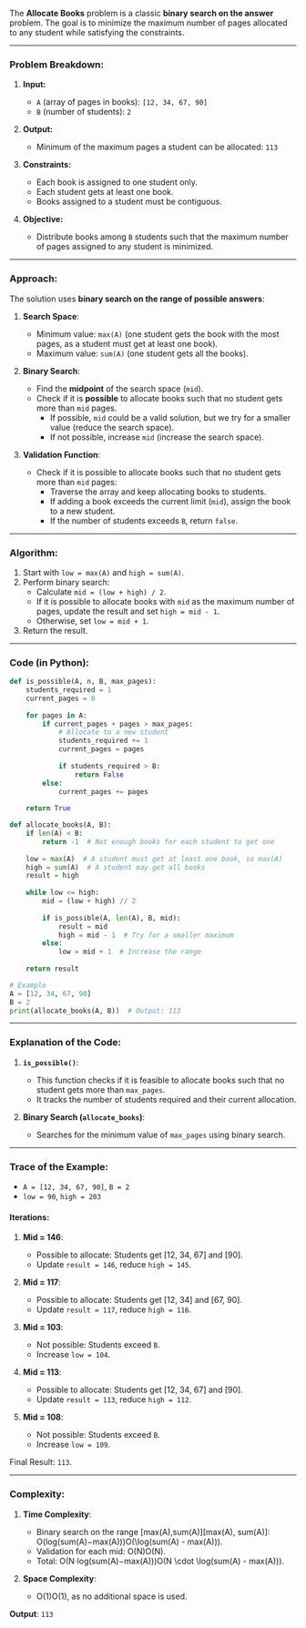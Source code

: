 The **Allocate Books** problem is a classic **binary search on the answer** problem. The goal is to minimize the maximum number of pages allocated to any student while satisfying the constraints.

---

### Problem Breakdown:

1. **Input:**
    
    - `A` (array of pages in books): `[12, 34, 67, 90]`
    - `B` (number of students): `2`
2. **Output:**
    
    - Minimum of the maximum pages a student can be allocated: `113`
3. **Constraints:**
    
    - Each book is assigned to one student only.
    - Each student gets at least one book.
    - Books assigned to a student must be contiguous.
4. **Objective:**
    
    - Distribute books among `B` students such that the maximum number of pages assigned to any student is minimized.

---

### Approach:

The solution uses **binary search on the range of possible answers**:

1. **Search Space**:
    
    - Minimum value: `max(A)` (one student gets the book with the most pages, as a student must get at least one book).
    - Maximum value: `sum(A)` (one student gets all the books).
2. **Binary Search**:
    
    - Find the **midpoint** of the search space (`mid`).
    - Check if it is **possible** to allocate books such that no student gets more than `mid` pages.
        - If possible, `mid` could be a valid solution, but we try for a smaller value (reduce the search space).
        - If not possible, increase `mid` (increase the search space).
3. **Validation Function**:
    
    - Check if it is possible to allocate books such that no student gets more than `mid` pages:
        - Traverse the array and keep allocating books to students.
        - If adding a book exceeds the current limit (`mid`), assign the book to a new student.
        - If the number of students exceeds `B`, return `false`.

---

### Algorithm:

1. Start with `low = max(A)` and `high = sum(A)`.
2. Perform binary search:
    - Calculate `mid = (low + high) / 2`.
    - If it is possible to allocate books with `mid` as the maximum number of pages, update the result and set `high = mid - 1`.
    - Otherwise, set `low = mid + 1`.
3. Return the result.

---

### Code (in Python):

```python
def is_possible(A, n, B, max_pages):
    students_required = 1
    current_pages = 0
    
    for pages in A:
        if current_pages + pages > max_pages:
            # Allocate to a new student
            students_required += 1
            current_pages = pages
            
            if students_required > B:
                return False
        else:
            current_pages += pages
    
    return True

def allocate_books(A, B):
    if len(A) < B:
        return -1  # Not enough books for each student to get one
    
    low = max(A)  # A student must get at least one book, so max(A)
    high = sum(A)  # A student may get all books
    result = high
    
    while low <= high:
        mid = (low + high) // 2
        
        if is_possible(A, len(A), B, mid):
            result = mid
            high = mid - 1  # Try for a smaller maximum
        else:
            low = mid + 1  # Increase the range
    
    return result

# Example
A = [12, 34, 67, 90]
B = 2
print(allocate_books(A, B))  # Output: 113
```

---

### Explanation of the Code:

1. **`is_possible()`**:
    
    - This function checks if it is feasible to allocate books such that no student gets more than `max_pages`.
    - It tracks the number of students required and their current allocation.
2. **Binary Search (`allocate_books`)**:
    
    - Searches for the minimum value of `max_pages` using binary search.

---

### Trace of the Example:

- `A = [12, 34, 67, 90]`, `B = 2`
- `low = 90`, `high = 203`

#### Iterations:

1. **Mid = 146**:
    
    - Possible to allocate: Students get [12, 34, 67] and [90].
    - Update `result = 146`, reduce `high = 145`.
2. **Mid = 117**:
    
    - Possible to allocate: Students get [12, 34] and [67, 90].
    - Update `result = 117`, reduce `high = 116`.
3. **Mid = 103**:
    
    - Not possible: Students exceed `B`.
    - Increase `low = 104`.
4. **Mid = 113**:
    
    - Possible to allocate: Students get [12, 34, 67] and [90].
    - Update `result = 113`, reduce `high = 112`.
5. **Mid = 108**:
    
    - Not possible: Students exceed `B`.
    - Increase `low = 109`.

Final Result: `113`.

---

### Complexity:

1. **Time Complexity**:
    
    - Binary search on the range [max(A),sum(A)][max(A), sum(A)]: O(log⁡(sum(A)−max(A)))O(\log(sum(A) - max(A))).
    - Validation for each mid: O(N)O(N).
    - Total: O(N⋅log⁡(sum(A)−max(A)))O(N \cdot \log(sum(A) - max(A))).
2. **Space Complexity**:
    
    - O(1)O(1), as no additional space is used.

**Output**: `113`
